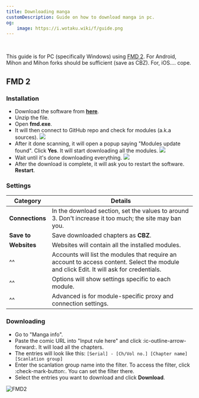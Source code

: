 ```yaml
---
title: Downloading manga
customDescription: Guide on how to download manga in pc.
og:
    image: https://i.wotaku.wiki/f/guide.png
---
```


<GradientCard title="Downloading manga" description="Guide on how to download manga in pc" theme="turquoise" variant="thin"/>

</br>

This guide is for PC (specifically Windows) using [FMD 2](https://github.com/dazedcat19/FMD2/). For Android, Mihon and Mihon forks should be sufficient (save as CBZ). For, iOS.... cope.

## FMD 2

### Installation
- Download the software from [**here**](https://github.com/dazedcat19/FMD2/releases).
- Unzip the file.
- Open **fmd.exe**.
- It will then connect to GitHub repo and check for modules (a.k.a sources).
![](/ss/fmd/cg.png)
- After it done scanning, it will open a popup saying "Modules update found". Click **Yes**. It will start downloading all the modules.
![](/ss/fmd/allow.png)
- Wait until it's done downloading everything.
![](/ss/fmd/progress.png)
- After the download is complete, it will ask you to restart the software. **Restart**.

### Settings

| Category     | Details                                                                                                                                |
|--------------|-----------------------------------------------------------------------------------------------------------------------------------------|
| **Connections**  | In the download section, set the values to around 3. Don't increase it too much; the site may ban you.                             |
| **Save to**      | Save downloaded chapters as **CBZ**.                                                                                               |
| **Websites**     | Websites will contain all the installed modules.                                                                                   |
| ^^               | Accounts will list the modules that require an account to access content. Select the module and click Edit. It will ask for credentials. |
| ^^               | Options will show settings specific to each module.                                                                                |
| ^^               | Advanced is for module-specific proxy and connection settings.                                                                     |

### Downloading
- Go to "Manga info".
- Paste the comic URL into "Input rule here" and click :ic-outline-arrow-forward:. It will load all the chapters.
- The entries will look like this: `[Serial] - [Ch/Vol no.] [Chapter name] [Scanlation group]`
- Enter the scanlation group name into the filter. To access the filter, click :check-mark-button:. You can set the filter there.
- Select the entries you want to download and click **Download**.

![FMD2](/ss/fmd/fmd.png)